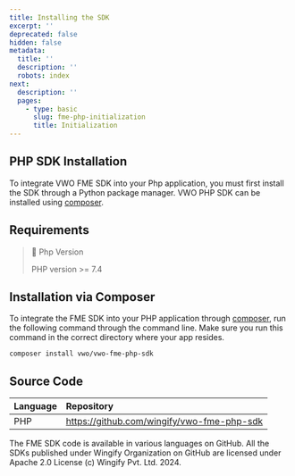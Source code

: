 ```yaml
---
title: Installing the SDK
excerpt: ''
deprecated: false
hidden: false
metadata:
  title: ''
  description: ''
  robots: index
next:
  description: ''
  pages:
    - type: basic
      slug: fme-php-initialization
      title: Initialization
---
```

## PHP SDK Installation

To integrate VWO FME SDK into your Php application, you must first install the SDK through a Python package manager. VWO PHP SDK can be installed using [composer](https://getcomposer.org/).

## Requirements

> 📘 Php Version
> 
> PHP version >= 7.4

## Installation via Composer

To integrate the FME SDK into your PHP application through [composer](https://getcomposer.org/), run the following command through the command line. Make sure you run this command in the correct directory where your app resides.

```shell
composer install vwo/vwo-fme-php-sdk
```

## Source Code

| Language | Repository                                   |
| :------- | :------------------------------------------- |
| PHP      | <https://github.com/wingify/vwo-fme-php-sdk> |

The FME SDK code is available in various languages on GitHub. All the SDKs published under Wingify Organization on GitHub are licensed under Apache 2.0 License (c) Wingify Pvt. Ltd. 2024.